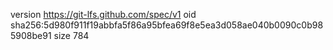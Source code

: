 version https://git-lfs.github.com/spec/v1
oid sha256:5d980f911f19abbfa5f86a95bfea69f8e5ea3d058ae040b0090c0b985908be91
size 784
